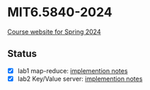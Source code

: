 # MIT6.5840-2024

[Course website for Spring 2024](https://pdos.csail.mit.edu/6.824/schedule.html)

## Status

- [x] lab1 map-reduce: [implemention notes](docs/map_reduce.md)
- [x] lab2 Key/Value server: [implemention notes](docs/map_reduce.md)
